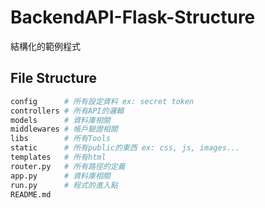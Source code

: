 # BackendAPI-Flask-Structure
結構化的範例程式

## File Structure
```bash
config      # 所有設定資料 ex: secret token
controllers # 所有API的邏輯
models      # 資料庫相關
middlewares # 帳戶驗證相關
libs        # 所有Tools
static      # 所有public的東西 ex: css, js, images...
templates   # 所有html
router.py   # 所有路徑的定義
app.py      # 資料庫相關
run.py      # 程式的進入點
README.md
```
